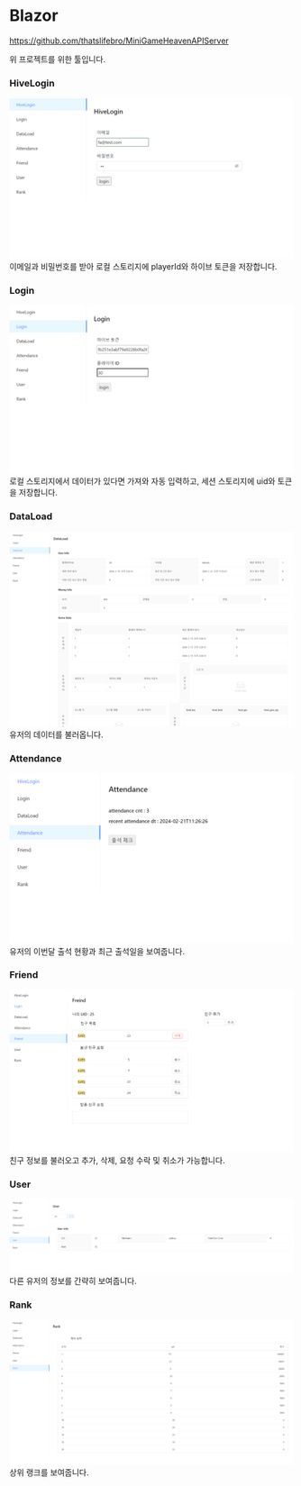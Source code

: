 # Blazor

https://github.com/thatslifebro/MiniGameHeavenAPIServer

위 프로젝트를 위한 툴입니다.

### HiveLogin

![hivelogin](img/hivelogin.png)
이메일과 비밀번호를 받아 로컬 스토리지에 playerId와 하이브 토큰을 저장합니다.

### Login

![login](/img/login.png)
로컬 스토리지에서 데이터가 있다면 가져와 자동 입력하고, 세션 스토리지에 uid와 토큰을 저장합니다.

### DataLoad

![dataload](/img/dataload.png)
유저의 데이터를 불러옵니다.

### Attendance

![attendance](/img/attendance.png)
유저의 이번달 출석 현황과 최근 출석일을 보여줍니다.

### Friend

![friend](/img/friend.png)
친구 정보를 불러오고 추가, 삭제, 요청 수락 및 취소가 가능합니다.

### User

![user](/img/user.png)
다른 유저의 정보를 간략히 보여줍니다.

### Rank

![rank](/img/rank.png)
상위 랭크를 보여줍니다.
